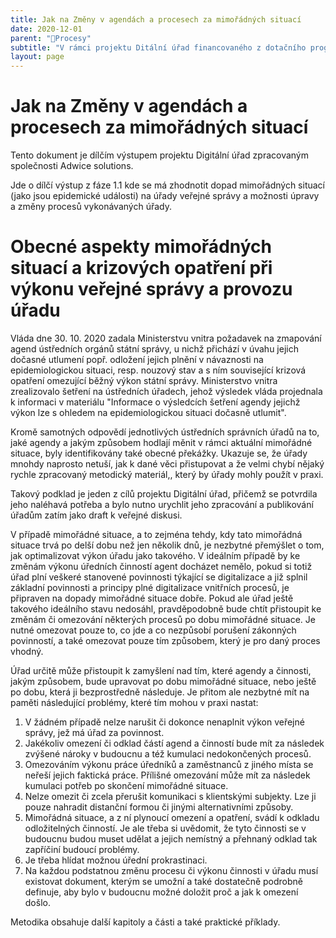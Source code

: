 ```yaml
---
title: Jak na Změny v agendách a procesech za mimořádných situací
date: 2020-12-01
parent: "📁Procesy"
subtitle: "V rámci projektu Ditální úřad financovaného z dotačního programu MPO je jedním z výstupů i stručná použitelná metodika, kterou úřady mohou použít za mimoŕádných situací, aby správným a efektivním způsobem řešili změny jejich procesů vynucené omezením fungování úřadu. Tento výstup je také publikován jako otevřená metodika."
layout: page
---
```


# Jak na Změny v agendách a procesech za mimořádných situací



Tento dokument je dílčím výstupem projektu Digitální úřad zpracovaným společnosti Adwice solutions.

Jde o dílčí výstup z fáze 1.1 kde se má zhodnotit dopad mimořádných situací (jako jsou epidemické události) na úřady veřejné správy a možnosti úpravy a změny procesů vykonávaných úřady.

# Obecné aspekty mimořádných situací a krizových opatření při výkonu veřejné správy a provozu úřadu

Vláda dne 30. 10. 2020 zadala Ministerstvu vnitra požadavek na zmapování agend ústředních orgánů státní správy, u nichž přichází v úvahu jejich dočasné utlumení popř. odložení jejich plnění v návaznosti na epidemiologickou situaci, resp. nouzový stav a s ním související krizová opatření omezující běžný výkon státní správy. Ministerstvo vnitra zrealizovalo šetření na ústředních úřadech, jehož výsledek vláda projednala k informaci v materiálu \"Informace o výsledcích šetření agendy jejichž výkon lze s ohledem na epidemiologickou situaci dočasně utlumit\".

Kromě samotných odpovědí jednotlivých ústředních správních úřadů na to, jaké agendy a jakým způsobem hodlají měnit v rámci aktuální mimořádné situace, byly identifikovány také obecné překážky. Ukazuje se, že úřady mnohdy naprosto netuší, jak k dané věci přistupovat a že velmi chybí nějaký rychle zpracovaný metodický materiál,, který by úřady mohly použít v praxi.

Takový podklad je jeden z cílů projektu Digitální úřad, přičemž se potvrdila jeho naléhavá potřeba a bylo nutno urychlit jeho zpracování a publikování úřadům zatím jako draft k veřejné diskusi.

V případě mimořádné situace, a to zejména tehdy, kdy tato mimořádná situace trvá po delší dobu než jen několik dnů, je nezbytné přemýšlet o tom, jak optimalizovat výkon úřadu jako takového. V ideálním případě by ke změnám výkonu úředních činností agent docházet nemělo, pokud si totiž úřad plní veškeré stanovené povinnosti týkající se digitalizace a již splnil základní povinnosti a principy plné digitalizace vnitřních procesů, je připraven na dopady mimořádné situace dobře. Pokud ale úřad ještě takového ideálního stavu nedosáhl, pravděpodobně bude chtít přistoupit ke změnám či omezování některých procesů po dobu mimořádné situace. Je nutné omezovat pouze to, co jde a co nezpůsobí porušení zákonných povinností, a také omezovat pouze tím způsobem, který je pro daný proces vhodný.

Úřad určitě může přistoupit k zamyšlení nad tím, které agendy a činnosti, jakým způsobem, bude upravovat po dobu mimořádné situace, nebo ještě po dobu, která ji bezprostředně následuje. Je přitom ale nezbytné mít na paměti následující problémy, které tím mohou v praxi nastat:

1.  V žádném případě nelze narušit či dokonce nenaplnit výkon veřejné správy, jež má úřad za povinnost.
2.  Jakékoliv omezení či odklad částí agend a činností bude mít za následek zvýšené nároky v budoucnu a též kumulaci nedokončených procesů.
3.  Omezováním výkonu práce úředníků a zaměstnanců z jiného místa se neřeší jejich faktická práce. Přílišné omezování může mít za následek kumulaci potřeb po skončení mimořádné situace.
4.  Nelze omezit či zcela přerušit komunikaci s klientskými subjekty. Lze ji pouze nahradit distanční formou či jinými alternativními způsoby.
5.  Mimořádná situace, a z ní plynoucí omezení a opatření, svádí k odkladu odložitelných činností. Je ale třeba si uvědomit, že tyto činnosti se v budoucnu budou muset udělat a jejich nemístný a přehnaný odklad tak zapříčiní budoucí problémy.
6.  Je třeba hlídat možnou úřední prokrastinaci.
7.  Na každou podstatnou změnu procesu či výkonu činnosti v úřadu musí existovat dokument, kterým se umožní a také dostatečně podrobně definuje, aby bylo v budoucnu možné doložit proč a jak k omezení došlo.

Metodika obsahuje další kapitoly a části a také praktické příklady.

